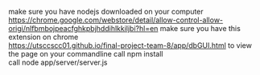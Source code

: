 make sure you have nodejs downloaded on your computer <br>
https://chrome.google.com/webstore/detail/allow-control-allow-origi/nlfbmbojpeacfghkpbjhddihlkkiljbi?hl=en make sure you have this
extension on chrome<br>
https://utsccscc01.github.io/final-project-team-8/app/dbGUI.html to view the page
on your commandline call npm install <br>
call node app/server/server.js <br>

